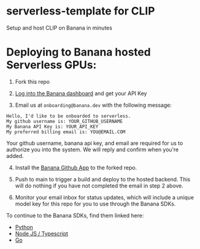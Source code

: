 
# serverless-template for CLIP

Setup and host CLIP on Banana in minutes

# Deploying to Banana hosted Serverless GPUs:

1) Fork this repo

2) [Log into the Banana dashboard](https://app.banana.dev/) and get your API Key

3) Email us at `onboarding@banana.dev` with the following message:
```
Hello, I'd like to be onboarded to serverless.
My github username is: YOUR_GITHUB_USERNAME
My Banana API Key is: YOUR_API_KEY
My preferred billing email is: YOU@EMAIL.COM
```
Your github username, banana api key, and email are required for us to authorize you into the system. 
We will reply and confirm when you're added.

4) Install the [Banana Github App](https://github.com/apps/banana-serverless) to the forked repo. 

5) Push to main to trigger a build and deploy to the hosted backend. This will do nothing if you have not completed the email in step 2 above.

6) Monitor your email inbox for status updates, which will include a unique model key for this repo for you to use through the Banana SDKs.

To continue to the Banana SDKs, find them linked here:
- [Python](https://github.com/bananaml/banana-python-sdk)
- [Node JS / Typescript](https://github.com/bananaml/banana-node-sdk)
- [Go](https://github.com/bananaml/banana-go)

